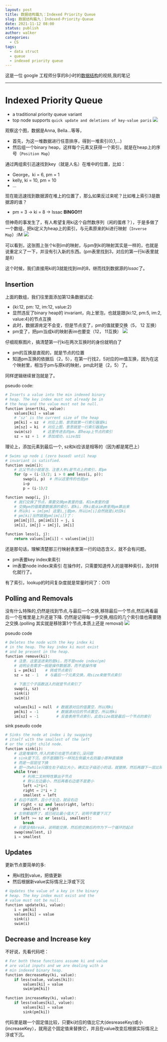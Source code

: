 ```yaml
---
layout: post
title: 数据结构篇九：Indexed Priority Queue
slug: 数据结构篇九：Indexed-Priority-Queue
date: 2021-11-12 08:00
status: publish
author: walker
categories: 
  - CS
tags:
  - data struct
  - queue
  - indexed priority queue
---
```


这是一位 google 工程师分享的8小时的[数据结构](https://www.youtube.com/watch?v=RBSGKlAvoiM)的视频,我的笔记

-----

# Indexed Priority Queue

* a traditional priority queue variant
* top node supports `quick update and deletions of key-value paris`
![](../assets/1859625-e287109fa63ae3be.png)

观察这个图，数据是Anna, Bella...等等，
* 首先，为这一堆数据进行任意排序，得到一堆索引(0,1,...)
* 然后组一个binary heap，这样每个元素又获得一个索引，就是在heap上的序号（`Position Map`）

通过两组索引迅速找到key（就是人名）在堆中的位置，比如：
* George，ki = 6, pm = 1
* kelly, ki = 10, pm = 10
* ...

现在能迅速找到数据源在堆上的位置了，那么如果反过来呢？比如堆上索引3是数据源的谁？
* pm = 3 -> ki = 8 -> Issac **BINGO!!!**

但神奇的事发生了，有人希望复用ki这个自然数序列（闲的蛋疼？），于是多做了一个数组，把ki定义为heap上的索引，与元素原来的ki进行映射（`Inverse Map`）:IM
![](../assets/1859625-ce50aadafe092a41.png)

可以看到，这张图上张个ki到im的映射，与pm到ki的映射其实是一样的，也就是说重定义了一下，并没有引入新的东西。(pm表里找到3，对应的第一行ki表里就是8）

这个时候，我们直接用ki的3就能找到im的8，继而找到数据源的*Issac*了。

## Insertion

上面的数组，我们往里面添加第12条数据试试: 
* {ki:12, pm: 12, im:12, value:2}
* 显然违反了binary heap的 invariant，向上冒泡，也就是跟{ki:12, pm:5, im:2, value:4}的节点互换
* 此时，数据源肯定不会变，但是节点变了，pm的值就要交换（5， 12 互换）
* pm变了，把pm当成ki的映射表im也要变（12， 11互换）
![](../assets/1859625-1470af2b119b338e.png)

仔细观察图片，搞清楚第一行ki在两次互换时的身份就明白了
* pm的互换是直观的，就是节点的位置
* 知道pm互换的依据后（2，5），在第一行找2，5对应的im值互换，因为在这个映射里，相当于pm与原ki的映射，pm此时是（2，5）了。

同样逻辑继续冒泡就是了。

pseudo code:
```python
# Inserts a value into the min indexed binary 
# heap. The key index must not already be in 
# the heap and the value must not be null. 
function insert(ki, value):
    values[ki] = value
    # ‘sz’ is the current size of the heap
    pm[ki] = sz  # 对应上图，意思就第一行索引器是ki
    im[sz] = ki  # 对应上图，意思就是一行索引器是pm
    swim(sz)     # 这里传进去的pm，即heap上节点的索引
    sz = sz + 1  # 添加成功，size加1
```
理论上，添加元素到最后一个, sz和ki应该是相等的（因为都是尾巴上）

```python
# Swims up node i (zero based) until heap 
# invariant is satisfied.
function swim(i):
    # 比父节点小就冒泡，注意入参i是节点上的索引，即pm
    for (p = (i-1)/2; i > 0 and less(i, p)): 
        swap(i, p)  # 所以这里传的也是pm
        i=p
        p = (i-1)/2

function swap(i, j): 
    # 我们交换了节点，需要交换pm表里的值，和im表里的值
    # 交换pm的值需要数据源的索引，即ki，而ki能从im表里用pm算出来
    # 所以ki = im[pm] 这里i,j是pm，所以im[i]自然就是i对应ki
    # pm[ki]当然就是pm[im[i]]了：
    pm[im[j]], pm[im[i]] = j, i
    im[i], im[j] = im[j], im[i]

function less(i, j):
    return values[im[i]] < values[im[j]]
```

还是那句话，理解清楚那三行映射表里第一行的动态含义，就不会有问题。
* pm表要key index来索引
* im表要node index来索引
在操作时，只需要知道传入的是哪种索引，及时转化就行了。

有了索引，lookup的时间复杂度就是常量时间了：O(1)

## Polling and Removals

没有什么特殊的,仍然是找到节点,与最后一个交换,移除最后一个节点,然后再看最后一个在堆里是上升还是下降.
仍然是记得每一步交换,相应的几个索引值也需要随之交换.(polling 其实就是移除第1个节点,本质上还是 removal)
![](../assets/1859625-dd5ee538c3b4b8ae.png)

pseudo code
```python
# Deletes the node with the key index ki
# in the heap. The key index ki must exist 
# and be present in the heap.
function remove(ki):
    # 注意，这里送进来的是ki，而不是node index(pm)
    # 说明业务需求一般是操作数据源，而不是操作堆
    i = pm[ki]    # 转成节点索引
    sz = sz - 1   # 与最后一个元素交换，用size来做节点索引
    
    # 下面三个子函数送入的就是节点索引了
    swap(i, sz) 
    sink(i)
    swim(i)

    values[ki] = null  # 数据源对应的值置空，所以用ki
    pm[ki] = -1        # 数据源对应的节点置空，所以用ki
    im[sz] = -1        # 反查表用节点索引，此处size就是最后一个节点的索引
```

sink pseudo code
```python
# Sinks the node at index i by swapping 
# itself with the smallest of the left 
# or the right child node.
function sink(i):
    # 这是堆操作,传入的索引也是节点索引,没问题
    # sink是下沉，但不是跟BTS一样找左侧最大右则最小那种直接换
    # 而是一层层往下换
    # 即一次while只跟左右子级比大小，确实比子级还小的话，就替换，然后再跟下一层比较
    while true:
        # 利用二叉树特性算出子节点
        # 默认左边最小，然后再看右边是不是更小
        left =2*i+1
        right = 2*i + 2
        smallest = left
    # 右边不越界，且小于左边，就设右边
    if right < sz and less(right, left):
        smallest = right
    # 左侧都越界了，或已经比最小值大了，说明不需要下沉了
    if left >= sz or less(i, smallest):
        break
    # 只要没有break，说明能交换，然后把交换后的作为下一个循环的起点
    swap(smallest, i)
    i = smallest
```

## Updates

更新节点要简单的多:
* 用ki找到value，把值更新
* 然后根据新value实际情况上浮或下沉
```python
# Updates the value of a key in the binary 
# heap. The key index must exist and the
# value must not be null.
function update(ki, value):
    i = pm[ki]
    values[ki] = value
    sink(i)
    swim(i)
```

## Decrease and Increase key

不好说，先看代码吧：
```python
# For both these functions assume ki and value 
# are valid inputs and we are dealing with a
# min indexed binary heap.
function decreaseKey(ki, value):
    if less(value, values[ki]): 
        values[ki] = value 
        swim(pm[ki])
        
function increaseKey(ki, value): 
    if less(values[ki], value):
        values[ki] = value 
        sink(pm[ki])
```
代码里是跟一个固定值比较，只要ki对应的值比它大(desreaseKey)或小(increaseKey），就用这个固定值来替换它，并且在value改变后根据实际情况上浮或下沉。
